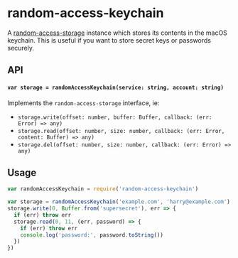 # random-access-keychain

A [random-access-storage](https://github.com/random-access-storage/random-access-storage) instance which stores its contents in the macOS keychain. This is useful if you want to store secret keys or passwords securely.

## API

#### `var storage = randomAccessKeychain(service: string, account: string)`

Implements the `random-access-storage` interface, ie:

- `storage.write(offset: number, buffer: Buffer, callback: (err: Error) => any)`
- `storage.read(offset: number, size: number, callback: (err: Error, content: Buffer) => any)`
- `storage.del(offset: number, size: number, callback: (err: Error) => any)`

## Usage

```js
var randomAccessKeychain = require('random-access-keychain')

var storage = randomAccessKeychain('example.com', 'harry@example.com')
storage.write(0, Buffer.from('supersecret'), err => {
  if (err) throw err
  storage.read(0, 11, (err, password) => {
    if (err) throw err
    console.log('password:', password.toString())
  })
})
```
